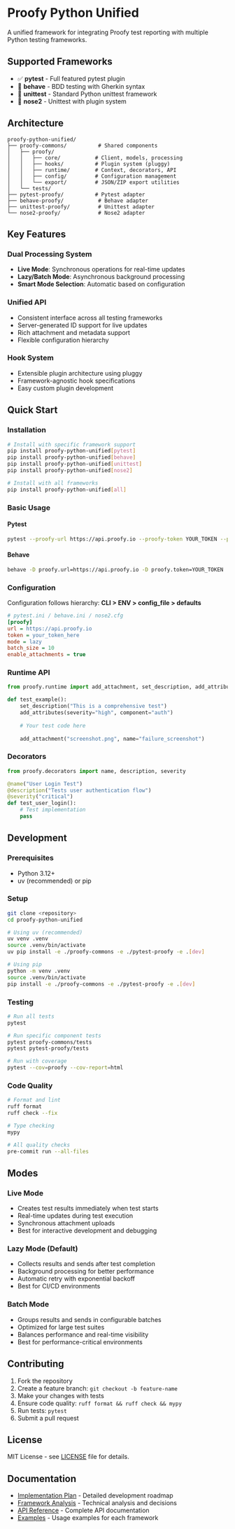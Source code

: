 # Proofy Python Unified

A unified framework for integrating Proofy test reporting with multiple Python testing frameworks.

## Supported Frameworks

- ✅ **pytest** - Full featured pytest plugin
- 🚧 **behave** - BDD testing with Gherkin syntax  
- 🚧 **unittest** - Standard Python unittest framework
- 🚧 **nose2** - Unittest with plugin system

## Architecture

```
proofy-python-unified/
├── proofy-commons/          # Shared components
│   ├── proofy/
│   │   ├── core/           # Client, models, processing
│   │   ├── hooks/          # Plugin system (pluggy)
│   │   ├── runtime/        # Context, decorators, API
│   │   ├── config/         # Configuration management
│   │   └── export/         # JSON/ZIP export utilities
│   └── tests/
├── pytest-proofy/          # Pytest adapter
├── behave-proofy/           # Behave adapter  
├── unittest-proofy/         # Unittest adapter
└── nose2-proofy/            # Nose2 adapter
```

## Key Features

### Dual Processing System
- **Live Mode**: Synchronous operations for real-time updates
- **Lazy/Batch Mode**: Asynchronous background processing
- **Smart Mode Selection**: Automatic based on configuration

### Unified API
- Consistent interface across all testing frameworks
- Server-generated ID support for live updates
- Rich attachment and metadata support
- Flexible configuration hierarchy

### Hook System
- Extensible plugin architecture using pluggy
- Framework-agnostic hook specifications
- Easy custom plugin development

## Quick Start

### Installation

```bash
# Install with specific framework support
pip install proofy-python-unified[pytest]
pip install proofy-python-unified[behave]  
pip install proofy-python-unified[unittest]
pip install proofy-python-unified[nose2]

# Install with all frameworks
pip install proofy-python-unified[all]
```

### Basic Usage

#### Pytest
```bash
pytest --proofy-url https://api.proofy.io --proofy-token YOUR_TOKEN --proofy-mode live
```

#### Behave
```bash
behave -D proofy.url=https://api.proofy.io -D proofy.token=YOUR_TOKEN
```

### Configuration

Configuration follows hierarchy: **CLI > ENV > config_file > defaults**

```ini
# pytest.ini / behave.ini / nose2.cfg
[proofy]
url = https://api.proofy.io
token = your_token_here
mode = lazy
batch_size = 10
enable_attachments = true
```

### Runtime API

```python
from proofy.runtime import add_attachment, set_description, add_attributes

def test_example():
    set_description("This is a comprehensive test")
    add_attributes(severity="high", component="auth")
    
    # Your test code here
    
    add_attachment("screenshot.png", name="failure_screenshot")
```

### Decorators

```python
from proofy.decorators import name, description, severity

@name("User Login Test")
@description("Tests user authentication flow")  
@severity("critical")
def test_user_login():
    # Test implementation
    pass
```

## Development

### Prerequisites
- Python 3.12+
- uv (recommended) or pip

### Setup
```bash
git clone <repository>
cd proofy-python-unified

# Using uv (recommended)
uv venv .venv
source .venv/bin/activate
uv pip install -e ./proofy-commons -e ./pytest-proofy -e .[dev]

# Using pip
python -m venv .venv
source .venv/bin/activate
pip install -e ./proofy-commons -e ./pytest-proofy -e .[dev]
```

### Testing
```bash
# Run all tests
pytest

# Run specific component tests
pytest proofy-commons/tests
pytest pytest-proofy/tests

# Run with coverage
pytest --cov=proofy --cov-report=html
```

### Code Quality
```bash
# Format and lint
ruff format
ruff check --fix

# Type checking
mypy

# All quality checks
pre-commit run --all-files
```

## Modes

### Live Mode
- Creates test results immediately when test starts
- Real-time updates during test execution
- Synchronous attachment uploads
- Best for interactive development and debugging

### Lazy Mode (Default)
- Collects results and sends after test completion
- Background processing for better performance
- Automatic retry with exponential backoff
- Best for CI/CD environments

### Batch Mode  
- Groups results and sends in configurable batches
- Optimized for large test suites
- Balances performance and real-time visibility
- Best for performance-critical environments

## Contributing

1. Fork the repository
2. Create a feature branch: `git checkout -b feature-name`
3. Make your changes with tests
4. Ensure code quality: `ruff format && ruff check && mypy`
5. Run tests: `pytest`
6. Submit a pull request

## License

MIT License - see [LICENSE](LICENSE) file for details.

## Documentation

- [Implementation Plan](IMPLEMENTATION_PLAN.md) - Detailed development roadmap
- [Framework Analysis](FRAMEWORK_ANALYSIS.md) - Technical analysis and decisions
- [API Reference](docs/api.md) - Complete API documentation
- [Examples](examples/) - Usage examples for each framework
